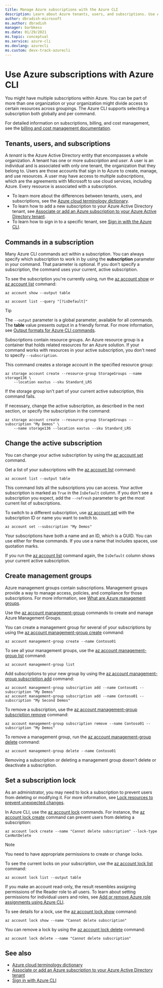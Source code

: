 ```yaml
---
title: Manage Azure subscriptions with the Azure CLI
description: Learn about Azure tenants, users, and subscriptions. Use Azure CLI to manage your subscriptions, create management groups, and lock subscriptions.
author: dbradish-microsoft
ms.author: dbradish
manager: barbkess
ms.date: 01/29/2021
ms.topic: conceptual
ms.service: azure-cli
ms.devlang: azurecli
ms.custom: devx-track-azurecli
---
```


# Use Azure subscriptions with Azure CLI

You might have multiple subscriptions within Azure. You can be part of more than one organization or your organization might divide access to certain resources across groupings. The Azure CLI supports selecting a subscription both globally and per command.

For detailed information on subscriptions, billing, and cost management, see the [billing and cost management documentation](/azure/billing/).

## Tenants, users, and subscriptions

A _tenant_ is the Azure Active Directory entity that encompasses a whole organization. A tenant has one or more _subscription_ and _user_. A user is an individual and is associated with only one tenant, the organization that they belong to. Users are those accounts that sign in to Azure to create, manage, and use resources. A user may have access to multiple _subscriptions_, which are the agreements with Microsoft to use cloud services, including Azure. Every resource is associated with a subscription.

* To learn more about the differences between tenants, users, and subscriptions, see the [Azure cloud terminology dictionary](/azure/azure-glossary-cloud-terminology).
* To learn how to add a new subscription to your Azure Active Directory tenant, see [Associate or add an Azure subscription to your Azure Active Directory tenant](/azure/active-directory/active-directory-how-subscriptions-associated-directory).
* To learn how to sign in to a specific tenant, see [Sign in with the Azure CLI](./authenticate-azure-cli.md).

## Commands in a subscription

Many Azure CLI commands act within a subscription. You can always specify which subscription to work in by using the **subscription** parameter in your command. That parameter is optional. If you don't specify a subscription, the command uses your current, active subscription.

To see the subscription you're currently using, run the [az account show](/cli/azure/account#az_account_show) or [az account list](/cli/azure/account#az_account_list) command:

```azurecli
az account show --output table

az account list --query "[?isDefault]"
```

> [!TIP]
> The `--output` parameter is a global parameter, available for all commands. The **table** value presents output in a friendly format. For more information, see [Output formats for Azure CLI commands](/cli/azure/format-output-azure-cli).

Subscriptions contain resource groups. An Azure resource group is a container that holds related resources for an Azure solution. If your command works with resources in your active subscription, you don't need to specify `--subscription`.

This command creates a storage account in the specified resource group:

```azurecli
az storage account create --resource-group StorageGroups --name storage136 \
    --location eastus --sku Standard_LRS
```

If the storage group isn't part of your current active subscription, this command fails.

If necessary, change the active subscription, as described in the next section, or specify the subscription in the command:

```azurecli
az storage account create --resource-group StorageGroups --subscription "My Demos" \
    --name storage136 --location eastus --sku Standard_LRS
```

## Change the active subscription

You can change your active subscription by using the [az account set](/cli/azure/account#az_account_set) command.

Get a list of your subscriptions with the [az account list](/cli/azure/account#az_account_list) command:

```azurecli
az account list --output table
```

This command lists all the subscriptions you can access. Your active subscription is marked as `True` in the `IsDefault` column. If you don't see a subscription you expect, add the `--refresh` parameter to get the most current list of subscriptions.

To switch to a different subscription, use [az account set](/cli/azure/account#az_account_set) with the subscription ID or name you want to switch to.

```azurecli
az account set --subscription "My Demos"
```

Your subscriptions have both a name and an ID, which is a GUID. You can use either for these commands. If you use a name that includes spaces, use quotation marks.

If you run the [az account list](/cli/azure/account#az_account_list) command again, the `IsDefault` column shows your current active subscription.

## Create management groups

Azure management groups contain subscriptions. Management groups provide a way to manage access, policies, and compliance for those subscriptions. For more information, see [What are Azure management groups](/azure/governance/management-groups/overview).

Use the [az account management-group](/cli/azure/account/management-group) commands to create and manage Azure Management Groups.

You can create a management group for several of your subscriptions by using the [az account management-group create](/cli/azure/account/management-group#az_account_management_group_create) command:

```azurecli
az account management-group create --name Contoso01
```

To see all your management groups, use the [az account management-group list](/cli/azure/account/management-group#az_account_management_group_list) command:

```azurecli
az account management-group list
```

Add subscriptions to your new group by using the [az account management-group subscription add](/cli/azure/account/management-group/subscription#az_account_management_group_subscription_add) command:

```azurecli
az account management-group subscription add --name Contoso01 --subscription "My Demos"
az account management-group subscription add --name Contoso01 --subscription "My Second Demos"
```

To remove a subscription, use the [az account management-group subscription remove](/cli/azure/account/management-group/subscription#az_account_management_group_subscription_remove) command:

```azurecli
az account management-group subscription remove --name Contoso01 --subscription "My Demos"
```

To remove a management group, run the [az account management-group delete](/cli/azure/account/management-group#az_account_management_group_delete) command:

```azurecli
az account management-group delete --name Contoso01
```

Removing a subscription or deleting a management group doesn't delete or deactivate a subscription.

## Set a subscription lock

As an administrator, you may need to lock a subscription to prevent users from deleting or modifying it. For more information, see [Lock resources to prevent unexpected changes](/azure/azure-resource-manager/management/lock-resources).

In Azure CLI, use the [az account lock](/cli/azure/account/lock) commands. For instance, the [az account lock create](/cli/azure/account/lock#az_account_lock_create) command can prevent users from deleting a subscription:

```azurecli
az account lock create --name "Cannot delete subscription" --lock-type CanNotDelete
```

> [!NOTE]
> You need to have appropriate permissions to create or change locks.

To see the current locks on your subscription, use the [az account lock list](/cli/azure/account/lock#az_account_lock_list) command:

```azurecli
az account lock list --output table
```

If you make an account read-only, the result resembles assigning permissions of the Reader role to all users. To learn about setting permissions for individual users and roles, see [Add or remove Azure role assignments using Azure CLI](/azure/role-based-access-control/role-assignments-cli).

To see details for a lock, use the [az account lock show](/cli/azure/account/lock#az_account_lock_show) command:

```azurecli
az account lock show --name "Cannot delete subscription"
```

You can remove a lock by using the [az account lock delete](/cli/azure/account/lock#az_account_lock_delete) command:

```azurecli
az account lock delete --name "Cannot delete subscription"
```

## See also

* [Azure cloud terminology dictionary](/azure/azure-glossary-cloud-terminology)
* [Associate or add an Azure subscription to your Azure Active Directory tenant](/azure/active-directory/active-directory-how-subscriptions-associated-directory)
* [Sign in with Azure CLI](./authenticate-azure-cli.md)

